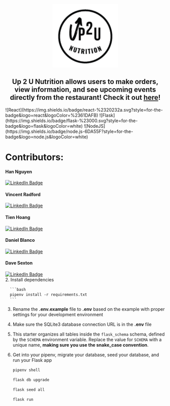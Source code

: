 <div align="center">
   <img src="/vite-project/public/images/logo.png" with="200" height="200" justify="center"/>
</div>

<div align="center" justify="center">
   <h2>Up 2 U Nutrition allows users to make orders, view information, and see upcoming events directly from the restaurant! Check it out <a href=https://up-2-u-nutrition.onrender.com>here</a>!</h2>
</div>
   <div>
      ![React](https://img.shields.io/badge/react-%2320232a.svg?style=for-the-badge&logo=react&logoColor=%2361DAFB)
      ![Flask](https://img.shields.io/badge/flask-%23000.svg?style=for-the-badge&logo=flask&logoColor=white)
      ![NodeJS](https://img.shields.io/badge/node.js-6DA55F?style=for-the-badge&logo=node.js&logoColor=white)
   </div>

# Contributors:
<div>
   <div id="badges" >
     <h4>Han Nguyen</h4>
     <a href=https://www.linkedin.com/in/han-nguyen-developer>
       <img src="https://img.shields.io/badge/LinkedIn-blue?style=for-the-badge&logo=linkedin&logoColor=white" alt="LinkedIn Badge"/>
     </a>
   </div>
   <div id="badges">
     <h4>Vincent Radford</h4>
     <a href=https://www.linkedin.com/in/vincent-radford-1a9599173>
       <img src="https://img.shields.io/badge/LinkedIn-blue?style=for-the-badge&logo=linkedin&logoColor=white" alt="LinkedIn Badge"/>
     </a>
   </div>
   <div id="badges">
       <h4>Tien Hoang</h4>
       <a href=https://www.linkedin.com/in/tien-hoang-6205b5281>
       <img src="https://img.shields.io/badge/LinkedIn-blue?style=for-the-badge&logo=linkedin&logoColor=white" alt="LinkedIn Badge"/>
     </a>
   </div>
   <div id="badges">
     <h4>Daniel Blanco</h4>
     <a href=https://www.linkedin.com/in/blancodaniel>
       <img src="https://img.shields.io/badge/LinkedIn-blue?style=for-the-badge&logo=linkedin&logoColor=white" alt="LinkedIn Badge"/>
     </a>
   </div>
   <div id="badges">
     <h4>Dave Sexton</h4>
     <a href=https://www.linkedin.com/in/dave-sexton-jr>
       <img src="https://img.shields.io/badge/LinkedIn-blue?style=for-the-badge&logo=linkedin&logoColor=white" alt="LinkedIn Badge"/>
     </a>
   </div>
</div>
  
</div>
2. Install dependencies

      ```bash
      pipenv install -r requirements.txt
      ```

3. Rename the **.env.example** file to **.env** based on the example with proper settings for your
   development environment

4. Make sure the SQLite3 database connection URL is in the **.env** file

5. This starter organizes all tables inside the `flask_schema` schema, defined
   by the `SCHEMA` environment variable.  Replace the value for
   `SCHEMA` with a unique name, **making sure you use the snake_case
   convention**.

6. Get into your pipenv, migrate your database, seed your database, and run your Flask app

   ```bash
   pipenv shell
   ```

   ```bash
   flask db upgrade
   ```

   ```bash
   flask seed all
   ```

   ```bash
   flask run
   ```

